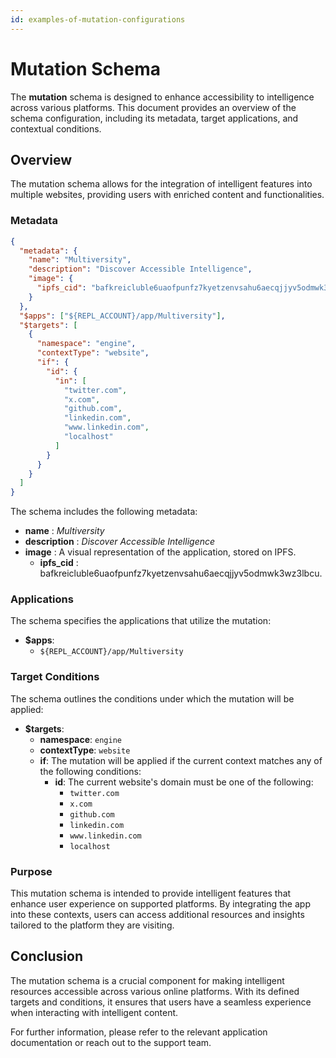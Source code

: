 ```yaml
---
id: examples-of-mutation-configurations
---
```


# Mutation Schema

The **mutation** schema is designed to enhance accessibility to intelligence across various platforms. This document provides an overview of the schema configuration, including its metadata, target applications, and contextual conditions.

## Overview

The mutation schema allows for the integration of intelligent features into multiple websites, providing users with enriched content and functionalities.

### Metadata

```json
{
  "metadata": {
    "name": "Multiversity",
    "description": "Discover Accessible Intelligence",
    "image": {
      "ipfs_cid": "bafkreicluble6uaofpunfz7kyetzenvsahu6aecqjjyv5odmwk3wz3lbcu"
    }
  },
  "$apps": ["${REPL_ACCOUNT}/app/Multiversity"],
  "$targets": [
    {
      "namespace": "engine",
      "contextType": "website",
      "if": {
        "id": {
          "in": [
            "twitter.com",
            "x.com",
            "github.com",
            "linkedin.com",
            "www.linkedin.com",
            "localhost"
          ]
        }
      }
    }
  ]
}
```

The schema includes the following metadata:

- **name** : _Multiversity_
- **description** : _Discover Accessible Intelligence_
- **image** : A visual representation of the application, stored on IPFS.
  - **ipfs_cid** : bafkreicluble6uaofpunfz7kyetzenvsahu6aecqjjyv5odmwk3wz3lbcu.

### Applications

The schema specifies the applications that utilize the mutation:

- **$apps**:
  - `${REPL_ACCOUNT}/app/Multiversity`

### Target Conditions

The schema outlines the conditions under which the mutation will be applied:

- **$targets**:
  - **namespace**: `engine`
  - **contextType**: `website`
  - **if**: The mutation will be applied if the current context matches any of the following conditions:
    - **id**: The current website's domain must be one of the following:
      - `twitter.com`
      - `x.com`
      - `github.com`
      - `linkedin.com`
      - `www.linkedin.com`
      - `localhost`

### Purpose

This mutation schema is intended to provide intelligent features that enhance user experience on supported platforms. By integrating the app into these contexts, users can access additional resources and insights tailored to the platform they are visiting.

## Conclusion

The mutation schema is a crucial component for making intelligent resources accessible across various online platforms. With its defined targets and conditions, it ensures that users have a seamless experience when interacting with intelligent content.

For further information, please refer to the relevant application documentation or reach out to the support team.
